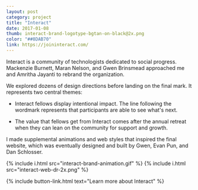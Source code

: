 ```yaml
---
layout: post
category: project
title: "Interact"
date: 2017-01-08
thumb: interact-brand-logotype-bgtan-on-black@2x.png
color: "##8DAB70"
link: https://joininteract.com/
---
```


Interact is a community of technologists dedicated to social progress. Mackenzie Burnett, Maran Nelson, and Gwen Brinsmead approached me and Amritha Jayanti to rebrand the organization.

We explored dozens of design directions before landing on the final mark. It represents two central themes:

- Interact fellows display intentional impact. The line following the wordmark represents that participants are able to see what's next.

- The value that fellows get from Interact comes after the annual retreat when they can lean on the community for support and growth.

I made supplemental animations and web styles that inspired the final website, which was eventually designed and built by Gwen, Evan Pun, and Dan Schlosser.




{% include i.html src="interact-brand-animation.gif" %}
{% include i.html src="interact-web-dr-2x.png" %}


{% include button-link.html text="Learn more about Interact" %}

